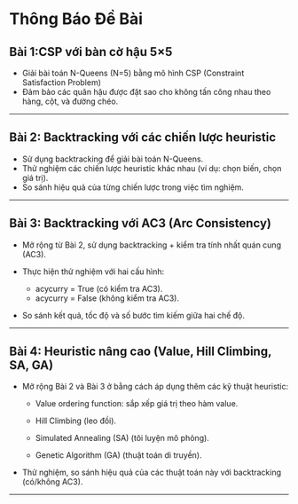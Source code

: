 # Thông Báo Đề Bài

## Bài 1:CSP với bàn cờ hậu 5×5
   - Giải bài toán N-Queens (N=5) bằng mô hình CSP (Constraint Satisfaction Problem)
   - Đảm bảo các quân hậu được đặt sao cho không tấn công nhau theo hàng, cột, và đường chéo.

---

## Bài 2: Backtracking với các chiến lược heuristic
   - Sử dụng backtracking để giải bài toán N-Queens.
   - Thử nghiệm các chiến lược heuristic khác nhau (ví dụ: chọn biến, chọn giá trị).
   - So sánh hiệu quả của từng chiến lược trong việc tìm nghiệm.

---

## Bài 3: Backtracking với AC3 (Arc Consistency)
   - Mở rộng từ Bài 2, sử dụng backtracking + kiểm tra tính nhất quán cung (AC3).

   - Thực hiện thử nghiệm với hai cấu hình:

      - acycurry = True (có kiểm tra AC3).
      - acycurry = False (không kiểm tra AC3).

   - So sánh kết quả, tốc độ và số bước tìm kiếm giữa hai chế độ.

---

## Bài 4: Heuristic nâng cao (Value, Hill Climbing, SA, GA)
   - Mở rộng Bài 2 và Bài 3 ở bằng cách áp dụng thêm các kỹ thuật heuristic:

      - Value ordering function: sắp xếp giá trị theo hàm value.

      - Hill Climbing (leo đồi).

      - Simulated Annealing (SA) (tôi luyện mô phỏng).

      - Genetic Algorithm (GA) (thuật toán di truyền).

   - Thử nghiệm, so sánh hiệu quả của các thuật toán này với backtracking (có/không AC3).

---
